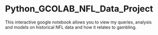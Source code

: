 # Python_GCOLAB_NFL_Data_Project
This interactive google notebook allows you to view my queries, analysis and models on historical NFL data and how it relates to gambling.  
